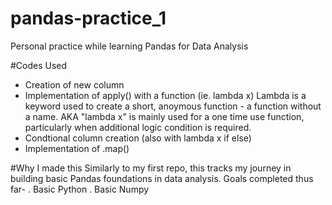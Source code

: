 # pandas-practice_1
Personal practice while learning Pandas for Data Analysis

#Codes Used
- Creation of new column
- Implementation of apply() with a function (ie. lambda x)
  Lambda is a keyword used to create a short, anoymous function - a function without a name.
  AKA "lambda x" is mainly used for a one time use function, particularly when additional logic condition is required.
- Condtional column creation (also with lambda x if else)
- Implementation of .map()

#Why I made this
Similarly to my first repo, this tracks my journey in building basic Pandas foundations in data analysis.
Goals completed thus far-
  . Basic Python
  . Basic Numpy
